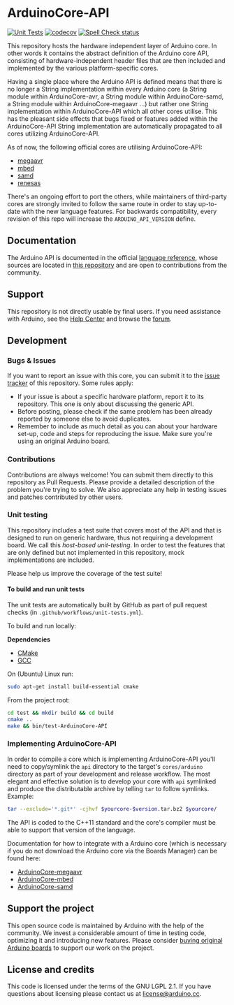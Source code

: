 # ArduinoCore-API

[![Unit Tests](https://github.com/arduino/ArduinoCore-API/workflows/Unit%20Tests/badge.svg)](https://github.com/arduino/ArduinoCore-API/actions?workflow=Unit+Tests)
[![codecov](https://codecov.io/gh/arduino/ArduinoCore-API/branch/master/graph/badge.svg)](https://codecov.io/gh/arduino/ArduinoCore-API)
[![Spell Check status](https://github.com/arduino/ArduinoCore-API/actions/workflows/spell-check.yml/badge.svg)](https://github.com/arduino/ArduinoCore-API/actions/workflows/spell-check.yml)

This repository hosts the hardware independent layer of Arduino core. In other words it contains the abstract definition of the Arduino core API, consisting of hardware-independent header files that are then included and implemented by the various platform-specific cores.

Having a single place where the Arduino API is defined means that there is no longer a String implementation within every Arduino core (a String module within ArduinoCore-avr, a String module within ArduinoCore-samd, a String module within ArduinoCore-megaavr …) but rather one String implementation within ArduinoCore-API which all other cores utilise. This has the pleasant side effects that bugs fixed or features added within the ArduinoCore-API String implementation are automatically propagated to all cores utilizing ArduinoCore-API.

As of now, the following official cores are utilising ArduinoCore-API:

* [megaavr](https://github.com/arduino/ArduinoCore-megaAVR)
* [mbed](https://github.com/arduino/ArduinoCore-mbed)
* [samd](https://github.com/arduino/ArduinoCore-samd)
* [renesas](https://github.com/arduino/ArduinoCore-renesas)

There's an ongoing effort to port the others, while maintainers of third-party cores are strongly invited to follow the same route in order to stay up-to-date with the new language features. For backwards compatibility, every revision of this repo will increase the `ARDUINO_API_VERSION` define.

## Documentation

The Arduino API is documented in the official [language reference](https://www.arduino.cc/reference/en/), whose sources are located in [this repository](https://github.com/arduino/reference-en) and are open to contributions from the community.

## Support

This repository is not directly usable by final users. If you need assistance with Arduino, see the [Help Center](https://support.arduino.cc/) and browse the [forum](https://forum.arduino.cc).

## Development

### Bugs & Issues

If you want to report an issue with this core, you can submit it to the [issue tracker](https://github.com/arduino/ArduinoCore-API/issues) of this repository. Some rules apply:

* If your issue is about a specific hardware platform, report it to its repository. This one is only about discussing the generic API.
* Before posting, please check if the same problem has been already reported by someone else to avoid duplicates.
* Remember to include as much detail as you can about your hardware set-up, code and steps for reproducing the issue. Make sure you're using an original Arduino board.

### Contributions

Contributions are always welcome! You can submit them directly to this repository as Pull Requests. Please provide a detailed description of the problem you're trying to solve. We also appreciate any help in testing issues and patches contributed by other users.

### Unit testing

This repository includes a test suite that covers most of the API and that is designed to run on generic hardware, thus not requiring a development board. We call this _host-based unit-testing_. In order to test the features that are only defined but not implemented in this repository, mock implementations are included.

Please help us improve the coverage of the test suite!

#### To build and run unit tests

The unit tests are automatically built by GitHub as part of pull request checks (in `.github/workflows/unit-tests.yml`).

To build and run locally:

**Dependencies**

* [CMake](https://cmake.org/)
* [GCC](https://gcc.gnu.org/)

On (Ubuntu) Linux run:

```bash
sudo apt-get install build-essential cmake
```

From the project root:

```bash
cd test && mkdir build && cd build
cmake ..
make && bin/test-ArduinoCore-API
```

### Implementing ArduinoCore-API

In order to compile a core which is implementing ArduinoCore-API you'll need to copy/symlink the `api` directory to the target's `cores/arduino` directory as part of your development and release workflow. The most elegant and effective solution is to develop your core with `api` symlinked and produce the distributable archive by telling `tar` to follow symlinks. Example:

```bash
tar --exclude='*.git*' -cjhvf $yourcore-$version.tar.bz2 $yourcore/
```

The API is coded to the C++11 standard and the core's compiler must be able to support that version of the language.

Documentation for how to integrate with a Arduino core (which is necessary if you do not download the Arduino core via the Boards Manager) can be found here:
* [ArduinoCore-megaavr](https://github.com/arduino/ArduinoCore-megaavr#developing)
* [ArduinoCore-mbed](https://github.com/arduino/ArduinoCore-mbed#clone-the-repository-in-sketchbookhardwarearduino-git)
* [ArduinoCore-samd](https://github.com/arduino/ArduinoCore-samd/#developing)

## Support the project

This open source code is maintained by Arduino with the help of the community. We invest a considerable amount of time in testing code, optimizing it and introducing new features. Please consider [buying original Arduino boards](https://store.arduino.cc) to support our work on the project.

## License and credits

This code is licensed under the terms of the GNU LGPL 2.1. If you have questions about licensing please contact us at [license@arduino.cc](mailto:license@arduino.cc).

